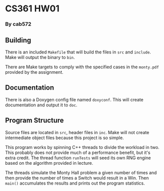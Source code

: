 # CS361 HW01

### By cab572

## Building

There is an included `Makefile` that will build the files in `src` and `include`. Make will output the binary to `bin`.

There are Make targets to comply with the specified cases in the `monty.pdf` provided by the assignment.

## Documentation

There is also a Doxygen config file named `doxyconf`. This will create documentation and output it to `doc`.

## Program Structure

Source files are located in `src`, header files in `inc`. Make will not create intermediate object files because this project is so simple.

This program works by spinning C++ threads to divide the workload in two. This probably does not provide much of a performance benefit, but it's extra credit. The thread function `runTests` will seed its own RNG engine based on the algorithm provided in lecture. 

The threads simulate the Monty Hall problem a given number of times and then provide the number of times a Switch would result in a Win. Then `main()` accumulates the results and prints out the program statistics.
